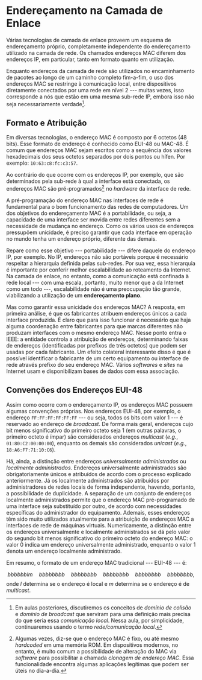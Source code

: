 # Endereçamento na Camada de Enlace

Várias tecnologias de camada de enlace proveem um esquema de endereçamento próprio, completamente independente do endereçamento utilizado na camada de rede. Os chamados endereços MAC diferem dos endereços IP, em particular, tanto em formato quanto em utilização.

Enquanto endereços da camada de rede são utilizados no encaminhamento de pacotes ao longo de um caminho completo fim-a-fim, o uso dos endereços MAC se restringe à comunicação local, entre dispositivos diretamente conectados por uma rede em nível 2 --- muitas vezes, isso corresponde a nós que estão em uma mesma sub-rede IP, embora isso não seja necessariamente verdade[^1].

## Formato e Atribuição

Em diversas tecnologias, o endereço MAC é composto por 6 octetos (48 bits). Esse formato de endereço é conhecido como EUI-48 ou MAC-48. É comum que endereços MAC sejam escritos como a sequência dos valores hexadecimais dos seus octetos separados por dois pontos ou hífen. Por exemplo: `10:63:c8:fc:c3:57`.

Ao contrário do que ocorre com os endereços IP, por exemplo, que são determinados pela sub-rede à qual a interface está conectada, os endereços MAC são pré-programados[^2] no *hardware* da interface de rede.

A pré-programação do endereço MAC nas interfaces de rede é fundamental para o bom funcionamento das redes de computadores. Um dos objetivos do endereçamento MAC é a portabilidade, ou seja, a capacidade de uma interface ser movida entre redes diferentes sem a necessidade de mudança no endereço. Como os vários usos de endereços pressupõem unicidade, é
preciso garantir que cada interface em operação no mundo tenha um endereço próprio, diferente das demais.

Repare como esse objetivo --- portabilidade --- difere daquele do endereço IP, por exemplo. No IP, endereços não são portáveis porque é necessário respeitar a hierarquia definida pelas sub-redes. Por sua vez, essa hierarquia é importante por conferir melhor escalabilidade ao roteamento da Internet. Na camada de enlace, no entanto, como a comunicação está confinada à rede local --- com uma escala, portanto, muito menor que a da Internet como um todo ---, escalabilidade não é uma preocupação tão grande, viabilizando a utilização de um **endereçamento plano**.

Mas como garantir essa unicidade dos endereços MAC? A resposta, em primeira análise, é que os fabricantes atribuem endereços únicos a cada interface produzida. É claro que para isso funcionar é necessário que haja alguma coordenação entre fabricantes para que marcas diferentes não produzam interfaces com o mesmo endereço MAC. Nesse ponto entra o IEEE: a entidade controla a atribuição de endereços, determinando faixas de endereços (identificadas por prefixos de três octetos) que podem ser usadas por cada fabricante. Um efeito colateral interessante disso é que é possível identificar o fabricante de um certo equipamento ou interface de rede através prefixo do seu endereço MAC. Vários *softwares* e *sites* na Internet usam e disponibilizam bases de dados com essa associação.

## Convenções dos Endereços EUI-48

Assim como ocorre com o endereçamento IP, os endereços MAC possuem algumas convenções próprias. Nos endereços EUI-48, por exemplo, o endereço `FF:FF:FF:FF:FF:FF` --- ou seja, todos os bits com valor 1 --- é reservado ao endereço de *broadcast*. De forma mais geral, endereços cujo bit menos significativo do primeiro octeto seja 1 (em outras palavras, o primeiro octeto é ímpar) são considerados endereços *multicast* (*e.g.*, `01:80:C2:00:00:00`), enquanto os demais são considerados *unicast* (*e.g.*, `18:A6:F7:71:10:C6`).

Há, ainda, a distinção entre endereços *universalmente administrados* ou *localmente administrados*. Endereços universalmente administrados são obrigatoriamente únicos e atribuídos de acordo com o processo explicado anteriormente. Já os localmente administrados são atribuídos por administradores de redes locais de forma independente, havendo, portanto, a possibilidade de duplicidade. A separação de um conjunto de endereços localmente administrados permite que o endereço MAC pré-programado de uma interface seja substituído por outro, de acordo com necessidades específicas do administrador do equipamento. Ademais, esses endereços têm sido muito utilizados atualmente para a atribuição de endereços MAC a interfaces de rede de máquinas virtuais. Numericamente, a distinção entre os endereços universalmente e localmente administrados se dá pelo valor do segundo bit menos significativo do primeiro octeto do endereço MAC: o valor 0 indica um endereço universalmente administrado, enquanto o valor 1 denota um endereço localmente administrado.

Em resumo, o formato de um endereço MAC tradicional --- EUI-48 --- é:

$$bbbbbblm\quad bbbbbbbb\quad bbbbbbbb\quad bbbbbbbb\quad bbbbbbbb\quad bbbbbbbb,$$
onde $l$ determina se o endereço é local e $m$ determina se o endereço é de *multicast*.

[^1]: Em aulas posteriores, discutiremos os conceitos de *domínio de colisão* e *domínio de broadcast* que serviram para uma definição mais precisa do que seria essa *comunicação local*. Nessa aula, por simplicidade, continuaremos usando o termo *rede/comunicação local*.

[^2]: Algumas vezes, diz-se que o endereço MAC é fixo, ou até mesmo *hardcoded* em uma memória ROM. Em dispositivos modernos, no entanto, é muito comum a possibilidade de alteração do MAC via *software* para possibilitar a chamada *clonagem de endereço MAC*. Essa funcionalidade encontra algumas aplicações legítimas que podem ser úteis no dia-a-dia.
